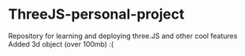# ThreeJS-personal-project
Repository for learning and deploying three.JS and other cool features
Added 3d object (over 100mb) :(
